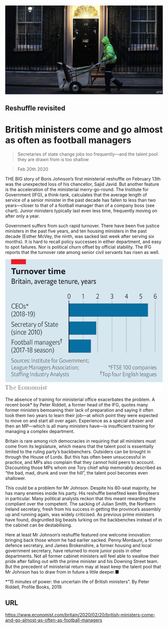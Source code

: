 ![](./images/20200222_BRP502.jpg)

## Reshuffle revisited

# British ministers come and go almost as often as football managers

> Secretaries of state change jobs too frequently—and the talent pool they are drawn from is too shallow

> Feb 20th 2020

THE BIG story of Boris Johnson’s first ministerial reshuffle on February 13th was the unexpected loss of his chancellor, Sajid Javid. But another feature is the acceleration of the ministerial merry-go-round. The Institute for Government (IFG), a think-tank, calculates that the average length of service of a senior minister in the past decade has fallen to less than two years—closer to that of a football manager than of a company boss (see chart). Junior ministers typically last even less time, frequently moving on after only a year.

Government suffers from such rapid turnover. There have been five justice ministers in the past five years, and ten housing ministers in the past decade (Esther McVey, the ninth, was sacked last week after serving six months). It is hard to recall policy successes in either department, and easy to spot failures. Nor is political churn offset by official stability. The IFG reports that the turnover rate among senior civil servants has risen as well.



![](./images/20200222_BRC206.png)

The absence of training for ministerial office exacerbates the problem. A recent book* by Peter Riddell, a former head of the IFG, quotes many former ministers bemoaning their lack of preparation and saying it often took them two years to learn their job—at which point they were expected to move on and start all over again. Experience as a special adviser and then an MP—which is all many ministers have—is insufficient training for managing a complex department.

Britain is rare among rich democracies in requiring that all ministers must come from its legislature, which means that the talent pool is essentially limited to the ruling party’s backbenchers. Outsiders can be brought in through the House of Lords. But this has often been unsuccessful in practice, and MPs also complain that they cannot hold peers to account. Discounting those MPs whom one Tory chief whip memorably described as “the bad, mad, drunk and over the hill”, the talent pool becomes even shallower.

This could be a problem for Mr Johnson. Despite his 80-seat majority, he has many enemies inside his party. His reshuffle benefited keen Brexiteers in particular. Many political analysts reckon that this meant rewarding the compliant over the competent. The sacking of Julian Smith, the Northern Ireland secretary, fresh from his success in getting the province’s assembly up and running again, was widely criticised. As previous prime ministers have found, disgruntled big beasts lurking on the backbenches instead of in the cabinet can be destabilising.

Here at least Mr Johnson’s reshuffle featured one welcome innovation: bringing back those whom he had earlier sacked. Penny Mordaunt, a former defence secretary, and James Brokenshire, a former housing and local government secretary, have returned to more junior posts in other departments. Not all former cabinet ministers will feel able to swallow their pride after falling out with the prime minister and his Downing Street team. But the precedent of ministerial return may at least keep the talent pool that Mr Johnson has to draw from in future a little deeper.■

*”15 minutes of power: the uncertain life of British ministers”. By Peter Riddell, Profile Books, 2019.

## URL

https://www.economist.com/britain/2020/02/20/british-ministers-come-and-go-almost-as-often-as-football-managers
